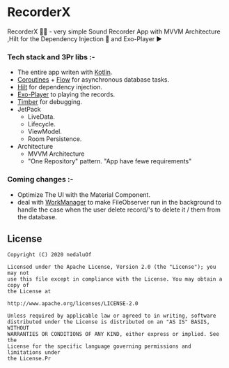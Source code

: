 # RecorderX
RecorderX 🎤🔴 - very simple Sound Recorder App with MVVM Architecture ,Hilt for the Dependency Injection 💉 and Exo-Player ▶️

### Tech stack and 3Pr libs :-
- The entire app writen with [Kotlin](https://kotlinlang.org/).
- [Coroutines](https://github.com/Kotlin/kotlinx.coroutines) + [Flow](https://kotlin.github.io/kotlinx.coroutines/kotlinx-coroutines-core/kotlinx.coroutines.flow/) for asynchronous database tasks.
- [Hilt](https://developer.android.com/training/dependency-injection/hilt-android) for dependency injection.
- [Exo-Player](https://github.com/google/ExoPlayer) to playing the records.
- [Timber](https://github.com/JakeWharton/timber) for debugging.
- JetPack
  - LiveData.
  - Lifecycle.
  - ViewModel.
  - Room Persistence.
- Architecture
  - MVVM Architecture 
  - "One Repository" pattern. "App have fewe requirements"
  
 ### Coming changes :-
 - Optimize The UI with the Material Component.
 - deal with [WorkManager](https://developer.android.com/topic/libraries/architecture/workmanager) to make FileObserver run in the background to
    handle the case when the user delete record/'s to delete it / them from the database.
 
 ## License

	Copyright (C) 2020 nedaluOf
	
	Licensed under the Apache License, Version 2.0 (the "License"); you may not
	use this file except in compliance with the License. You may obtain a copy of
	the License at
	
	http://www.apache.org/licenses/LICENSE-2.0
	
	Unless required by applicable law or agreed to in writing, software
	distributed under the License is distributed on an "AS IS" BASIS, WITHOUT
	WARRANTIES OR CONDITIONS OF ANY KIND, either express or implied. See the
	License for the specific language governing permissions and limitations under
	the License.Pr
